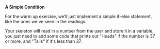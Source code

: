 <b>A Simple Condition</b>

For the warm up exercise, we'll just implement a simple if-else statement, like the ones we've seen in the readings.

Your skeleton will read in a number from the user and store it in a variable, you just need to add some code that prints out "Heads" if the number is 37 or more, and "Tails" if it's less than 37.